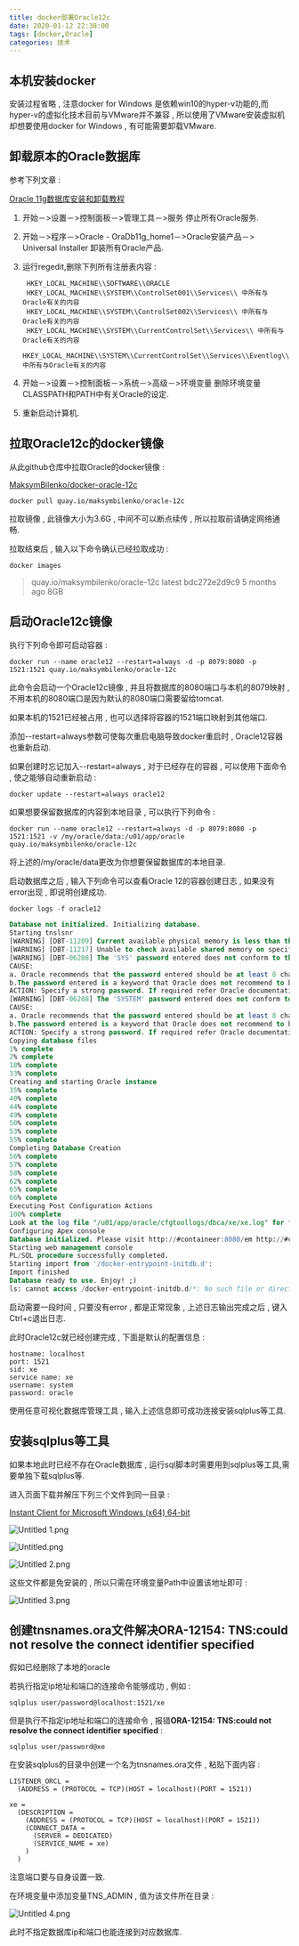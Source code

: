 ```yaml
---
title: docker部署Oracle12c
date: 2020-01-12 22:38:00
tags: [docker,Oracle]
categories: 技术
---
```


## 本机安装docker

安装过程省略 , 注意docker for Windows 是依赖win10的hyper-v功能的,而hyper-v的虚拟化技术目前与VMware并不兼容 , 所以使用了VMware安装虚拟机却想要使用docker for Windows , 有可能需要卸载VMware.

## 卸载原本的Oracle数据库

参考下列文章 :

[Oracle 11g数据库安装和卸载教程](https://zhuanlan.zhihu.com/p/34256436)

1. 开始－>设置－>控制面板－>管理工具－>服务 停止所有Oracle服务.

2. 开始－>程序－>Oracle - OraDb11g_home1－>Oracle安装产品－> Universal Installer 卸装所有Oracle产品.

3. 运行regedit,删除下列所有注册表内容 :

   ```
    HKEY_LOCAL_MACHINE\\SOFTWARE\\ORACLE
    HKEY_LOCAL_MACHINE\\SYSTEM\\ControlSet001\\Services\\ 中所有与Oracle有关的内容
    HKEY_LOCAL_MACHINE\\SYSTEM\\ControlSet002\\Services\\ 中所有与Oracle有关的内容
    HKEY_LOCAL_MACHINE\\SYSTEM\\CurrentControlSet\\Services\\ 中所有与Oracle有关的内容
    HKEY_LOCAL_MACHINE\\SYSTEM\\CurrentControlSet\\Services\\Eventlog\\Application\\ 中所有与Oracle有关的内容
   ```

4. 开始－>设置－>控制面板－>系统－>高级－>环境变量 删除环境变量CLASSPATH和PATH中有关Oracle的设定.

5. 重新启动计算机.

<!-- more -->

## 拉取Oracle12c的docker镜像

从此github仓库中拉取Oracle的docker镜像 :

[MaksymBilenko/docker-oracle-12c](https://github.com/MaksymBilenko/docker-oracle-12c)

```shell
docker pull quay.io/maksymbilenko/oracle-12c
```

拉取镜像 , 此镜像大小为3.6G , 中间不可以断点续传 , 所以拉取前请确定网络通畅.

拉取结束后 , 输入以下命令确认已经拉取成功 : 

```shell
docker images
```

> quay.io/maksymbilenko/oracle-12c                       latest              bdc272e2d9c9        5 months ago        8GB

## 启动Oracle12c镜像

执行下列命令即可启动容器 :

```shell
docker run --name oracle12 --restart=always -d -p 8079:8080 -p 1521:1521 quay.io/maksymbilenko/oracle-12c
```

此命令会启动一个Oracle12c镜像 , 并且将数据库的8080端口与本机的8079映射 , 不用本机的8080端口是因为默认的8080端口需要留给tomcat.

如果本机的1521已经被占用 , 也可以选择将容器的1521端口映射到其他端口.

添加--restart=always参数可使每次重启电脑导致docker重启时 , Oracle12容器也重新启动.

如果创建时忘记加入--restart=always , 对于已经存在的容器 , 可以使用下面命令 , 使之能够自动重新启动 :

```shell
docker update --restart=always oracle12
```

如果想要保留数据库的内容到本地目录 , 可以执行下列命令 :

```shell
docker run --name oracle12 --restart=always -d -p 8079:8080 -p 1521:1521 -v /my/oracle/data:/u01/app/oracle quay.io/maksymbilenko/oracle-12c
```

将上述的/my/oracle/data更改为你想要保留数据库的本地目录.

启动数据库之后 , 输入下列命令可以查看Oracle 12的容器创建日志 , 如果没有error出现 , 即说明创建成功.

```sql
docker logs -f oracle12

Database not initialized. Initializing database.
Starting tnslsnr
[WARNING] [DBT-11209] Current available physical memory is less than the required physical memory (2,048MB) for creating the database.
[WARNING] [DBT-11217] Unable to check available shared memory on specified node(s) (b68f267b42c8).
[WARNING] [DBT-06208] The 'SYS' password entered does not conform to the Oracle recommended standards.
CAUSE:
a. Oracle recommends that the password entered should be at least 8 characters in length, contain at least 1 uppercase character, 1 lower case character and 1 digit [0-9].
b.The password entered is a keyword that Oracle does not recommend to be used as password
ACTION: Specify a strong password. If required refer Oracle documentation for guidelines.
[WARNING] [DBT-06208] The 'SYSTEM' password entered does not conform to the Oracle recommended standards.
CAUSE:
a. Oracle recommends that the password entered should be at least 8 characters in length, contain at least 1 uppercase character, 1 lower case character and 1 digit [0-9].
b.The password entered is a keyword that Oracle does not recommend to be used as password
ACTION: Specify a strong password. If required refer Oracle documentation for guidelines.
Copying database files
1% complete
2% complete
18% complete
33% complete
Creating and starting Oracle instance
35% complete
40% complete
44% complete
49% complete
50% complete
53% complete
55% complete
Completing Database Creation
56% complete
57% complete
58% complete
62% complete
65% complete
66% complete
Executing Post Configuration Actions
100% complete
Look at the log file "/u01/app/oracle/cfgtoollogs/dbca/xe/xe.log" for further details.
Configuring Apex console
Database initialized. Please visit http://#containeer:8080/em http://#containeer:8080/apex for extra configuration if needed
Starting web management console
PL/SQL procedure successfully completed.
Starting import from '/docker-entrypoint-initdb.d':
Import finished
Database ready to use. Enjoy! ;)
ls: cannot access /docker-entrypoint-initdb.d/*: No such file or directory
```

启动需要一段时间 , 只要没有error , 都是正常现象 , 上述日志输出完成之后 , 键入Ctrl+c退出日志.

此时Oracle12c就已经创建完成 , 下面是默认的配置信息 :

```
hostname: localhost
port: 1521
sid: xe
service name: xe
username: system
password: oracle
```

使用任意可视化数据库管理工具 , 输入上述信息即可成功连接安装sqlplus等工具.

## 安装sqlplus等工具

如果本地此时已经不存在Oracle数据库 , 运行sql脚本时需要用到sqlplus等工具,需要单独下载sqlplus等.

进入页面下载并解压下列三个文件到同一目录 :

[Instant Client for Microsoft Windows (x64) 64-bit](https://www.oracle.com/database/technologies/instant-client/winx64-64-downloads.html)

![Untitled _1_.png](https://i.loli.net/2020/01/12/4L5wXhUnZ6Qy1kI.png)

![Untitled.png](https://i.loli.net/2020/01/12/UIVj2FXTCetY3k1.png)

![Untitled _2_.png](https://i.loli.net/2020/01/12/p7uDmBvqjdKP4Mi.png)

这些文件都是免安装的 , 所以只需在环境变量Path中设置该地址即可 :

![Untitled _3_.png](https://i.loli.net/2020/01/12/LYpnoesHA7URDgm.png)

## 创建tnsnames.ora文件解决ORA-12154: TNS:could not resolve the connect identifier specified

假如已经删除了本地的oracle

若执行指定ip地址和端口的连接命令能够成功 , 例如 :

```shell
sqlplus user/password@localhost:1521/xe
```

但是执行不指定ip地址和端口的连接命令 , 报错**ORA-12154: TNS:could not resolve the connect identifier specified** :

```shell
sqlplus user/password@xe
```

在安装sqlplus的目录中创建一个名为tnsnames.ora文件 , 粘贴下面内容 :

```
LISTENER_ORCL =
  (ADDRESS = (PROTOCOL = TCP)(HOST = localhost)(PORT = 1521))

xe =
  (DESCRIPTION =
    (ADDRESS = (PROTOCOL = TCP)(HOST = localhost)(PORT = 1521))
    (CONNECT_DATA =
      (SERVER = DEDICATED)
      (SERVICE_NAME = xe)
    )
  )
```

注意端口要与自身设置一致.

在环境变量中添加变量TNS_ADMIN , 值为该文件所在目录 :

![Untitled _4_.png](https://i.loli.net/2020/01/12/nde2MIVhjkOQF4C.png)

此时不指定数据库ip和端口也能连接到对应数据库.